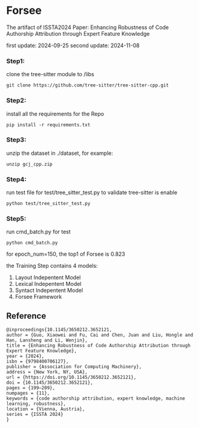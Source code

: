 # Forsee
The artifact of ISSTA2024 Paper: Enhancing Robustness of Code Authorship Attribution through Expert Feature Knowledge 

first update: 2024-09-25
second update: 2024-11-08

### Step1:

clone the tree-sitter module to /libs
```
git clone https://github.com/tree-sitter/tree-sitter-cpp.git
```

### Step2:

install all the requirements for the Repo

```
pip install -r requirements.txt
```

### Step3:

unzip the dataset in ./dataset, for example:
```
unzip gcj_cpp.zip
```

### Step4:

run test file for test/tree_sitter_test.py to validate tree-sitter is enable

```
python test/tree_sitter_test.py
```

### Step5:

run cmd_batch.py for test

```
python cmd_batch.py
```

for epoch_num=150, the top1 of Forsee is 0.823 

the Training Step contains 4 models:
1. Layout Indepentent Model
2. Lexical Indepentent Model
3. Syntact Indepentent Model
4. Forsee Framework


## Reference
```
@inproceedings{10.1145/3650212.3652121,
author = {Guo, Xiaowei and Fu, Cai and Chen, Juan and Liu, Hongle and Han, Lansheng and Li, Wenjin},
title = {Enhancing Robustness of Code Authorship Attribution through Expert Feature Knowledge},
year = {2024},
isbn = {9798400706127},
publisher = {Association for Computing Machinery},
address = {New York, NY, USA},
url = {https://doi.org/10.1145/3650212.3652121},
doi = {10.1145/3650212.3652121},
pages = {199–209},
numpages = {11},
keywords = {code authorship attribution, expert knowledge, machine learning, robustness},
location = {Vienna, Austria},
series = {ISSTA 2024}
}
```